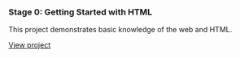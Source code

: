 ### Stage 0: Getting Started with HTML
This project demonstrates basic knowledge of the web and HTML.

[View project](http://davidventuri.github.io/udacity-ipnd-stage-0/)
